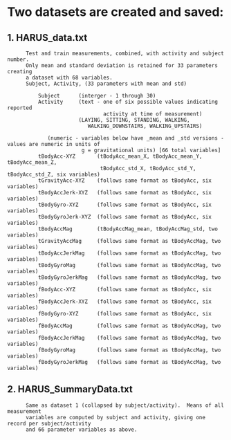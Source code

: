 #    Two datasets are created and saved:

##       1. HARUS_data.txt

          Test and train measurements, combined, with activity and subject number.
          Only mean and standard deviation is retained for 33 parameters creating
          a dataset with 68 variables.
          Subject, Activity, (33 parameters with mean and std)

              Subject      (interger - 1 through 30)
              Activity     (text - one of six possible values indicating reported 
                                   activity at time of measurement)
                           (LAYING, SITTING, STANDING, WALKING, 
                              WALKING_DOWNSTAIRS, WALKING_UPSTAIRS)

                 (numeric - variables below have _mean and _std versions - values are numeric in units of 
                            g = gravitational units) [66 total variables]
              tBodyAcc-XYZ       (tBodyAcc_mean_X, tBodyAcc_mean_Y, tBodyAcc_mean_Z,
                                  tBodyAcc_std_X, tBodyAcc_std_Y, tBodyAcc_std_Z, six variables)
              tGravityAcc-XYZ    (follows same format as tBodyAcc, six variables)
              tBodyAccJerk-XYZ   (follows same format as tBodyAcc, six variables)
              tBodyGyro-XYZ      (follows same format as tBodyAcc, six variables)
              tBodyGyroJerk-XYZ  (follows same format as tBodyAcc, six variables)
              tBodyAccMag        (tBodyAccMag_mean, tBodyAccMag_std, two variables)
              tGravityAccMag     (follows same format as tBodyAccMag, two variables)
              tBodyAccJerkMag    (follows same format as tBodyAccMag, two variables)
              tBodyGyroMag       (follows same format as tBodyAccMag, two variables)
              tBodyGyroJerkMag   (follows same format as tBodyAccMag, two variables)
              fBodyAcc-XYZ       (follows same format as tBodyAcc, six variables)
              fBodyAccJerk-XYZ   (follows same format as tBodyAcc, six variables)
              fBodyGyro-XYZ      (follows same format as tBodyAcc, six variables)
              fBodyAccMag        (follows same format as tBodyAccMag, two variables)
              fBodyAccJerkMag    (follows same format as tBodyAccMag, two variables)
              fBodyGyroMag       (follows same format as tBodyAccMag, two variables)
              fBodyGyroJerkMag   (follows same format as tBodyAccMag, two variables)

##       2. HARUS_SummaryData.txt

          Same as dataset 1 (collapsed by subject/activity).  Means of all measurement 
          variables are computed by subject and activity, giving one record per subject/activity 
          and 66 parameter variables as above.

